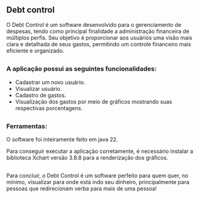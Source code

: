 <h2> Debt control </h2>

<p> O Debt Control é um software desenvolvido para o gerenciamento de despesas, tendo como principal finalidade a administração financeira de múltiplos perfis. Seu objetivo é proporcionar aos usuários uma visão mais clara e detalhada de seus gastos, permitindo um controle financeiro mais eficiente e organizado.</p>

##
<h3> A aplicação possui as seguintes funcionalidades: </h3>
<ul> 
  <li> Cadastrar um novo usuário. </li>
  <li> Visualizar usuário. </li>
  <li> Cadastro de gastos. </li>
  <li> Visualização dos gastos por meio de gráficos mostrando suas respectivas porcentagens. </li>
</ul>

##
<h3>Ferramentas: </h3>
<p> O software foi inteiramente feito em java 22. </p>
<p> Para conseguir executar a aplicação corretamente, é necessário instalar a biblioteca Xchart versão 3.8.8 para a renderização dos gráficos. </p>

##
<p>
  Para concluir, o Debt Control é um software perfeito para quem quer, no mínimo, visualizar para onde está indo seu dinheiro, principalmente para pessoas que redirecionam verba para mais de uma pessoa!
</p>


